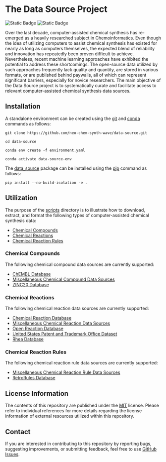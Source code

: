 # The Data Source Project
![Static Badge](https://img.shields.io/badge/Elix%2C%20Inc.-%235EB6B3?style=flat)
![Static Badge](https://img.shields.io/badge/Institute%20of%20Science%20Tokyo-%231C3177?style=flat)

Over the last decade, computer-assisted chemical synthesis has re-emerged as a heavily researched subject in
Chemoinformatics. Even though the idea of utilizing computers to assist chemical synthesis has existed for nearly as
long as computers themselves, the expected blend of reliability and innovation has repeatedly been proven difficult to
achieve. Nevertheless, recent machine learning approaches have exhibited the potential to address these shortcomings.
The open-source data utilized by such approaches frequently lack quality and quantity, are stored in various formats, or
are published behind paywalls, all of which can represent significant barriers, especially for novice researchers. The
main objective of the Data Source project is to systematically curate and facilitate access to relevant
computer-assisted chemical synthesis data sources.


## Installation
A standalone environment can be created using the [git](https://git-scm.com) and [conda](https://conda.io) commands as
follows:

```shell
git clone https://github.com/neo-chem-synth-wave/data-source.git

cd data-source

conda env create -f environment.yaml

conda activate data-source-env
```

The [data_source](/data_source) package can be installed using the [pip](https://pip.pypa.io) command as follows:

```shell
pip install --no-build-isolation -e .
```


## Utilization
The purpose of the [scripts](/scripts) directory is to illustrate how to download, extract, and format the following
types of computer-assisted chemical synthesis data:

- [Chemical Compounds](#chemical-compounds)
- [Chemical Reactions](#chemical-reactions)
- [Chemical Reaction Rules](#chemical-reaction-rules)


### Chemical Compounds
The following chemical compound data sources are currently supported:

- [ChEMBL Database](#chembl-database)
- [Miscellaneous Chemical Compound Data Sources](#miscellaneous-chemical-compound-data-sources)
- [ZINC20 Database](#zinc20-database)


### Chemical Reactions
The following chemical reaction data sources are currently supported:

- [Chemical Reaction Database](#chemical-reaction-database)
- [Miscellaneous Chemical Reaction Data Sources](#miscellaneous-chemical-reaction-data-sources)
- [Open Reaction Database](#open-reaction-database)
- [United States Patent and Trademark Office Dataset](#united-states-patent-and-trademark-office-dataset)
- [Rhea Database](#rhea-database)


### Chemical Reaction Rules
The following chemical reaction rule data sources are currently supported:

- [Miscellaneous Chemical Reaction Rule Data Sources](#miscellaneous-chemical-reaction-rule-data-sources)
- [RetroRules Database](#retrorules-database)


## License Information
The contents of this repository are published under the [MIT](/LICENSE) license. Please refer to individual references
for more details regarding the license information of external resources utilized within this repository.


## Contact
If you are interested in contributing to this repository by reporting bugs, suggesting improvements, or submitting
feedback, feel free to use [GitHub Issues](https://github.com/neo-chem-synth-wave/data-source/issues).
